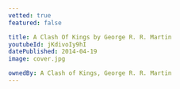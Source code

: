 ```yaml
---
vetted: true
featured: false

title: A Clash Of Kings by George R. R. Martin
youtubeId: jKdivoIy9hI
datePublished: 2014-04-19
image: cover.jpg

ownedBy: A Clash of Kings, George R. R. Martin
---
```

